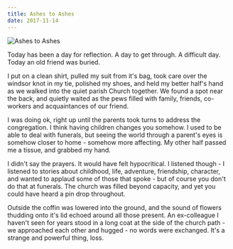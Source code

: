 ```yaml
---
title: Ashes to Ashes
date: 2017-11-14
---
```


![Ashes to Ashes](https://source.unsplash.com/7QCBakMyDCE/1600x900)

Today has been a day for reflection. A day to get through. A difficult day. Today an old friend was buried.

I put on a clean shirt, pulled my suit from it's bag, took care over the windsor knot in my tie, polished my shoes, and held my better half's hand as we walked into the quiet parish Church together. We found a spot near the back, and quietly waited as the pews filled with family, friends, co-workers and acquaintances of our friend.

I was doing ok, right up until the parents took turns to address the congregation. I think having children changes you somehow. I used to be able to deal with funerals, but seeing the world through a parent's eyes is somehow closer to home - somehow more affecting. My other half passed me a tissue, and grabbed my hand.

I didn't say the prayers. It would have felt hypocritical. I listened though - I listened to stories about childhood, life, adventure, friendship, character, and wanted to applaud some of those that spoke - but of course you don't do that at funerals. The church was filled beyond capacity, and yet you could have heard a pin drop throughout.

Outside the coffin was lowered into the ground, and the sound of flowers thudding onto it's lid echoed around all those present. An ex-colleague I haven't seen for years stood in a long coat at the side of the church path - we approached each other and hugged - no words were exchanged. It's a strange and powerful thing, loss.